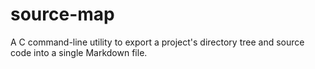 # source-map
A C command-line utility to export a project's directory tree and source code into a single Markdown file.
